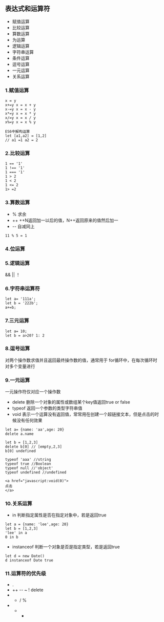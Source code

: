 ## 表达式和运算符
- 赋值运算
- 比较运算
- 算数运算
- 为运算
- 逻辑运算
- 字符串运算
- 条件运算
- 逗号运算
- 一元运算
- 关系运算

### 1.赋值运算
~~~
x = y
x+=y x = x + y
x-=y x = x - y
x*=y x = x * y
x/=y x = x / y
x%=y x = x % y

ES6中解构运算
let [a1,a2] = [1,2]
// a1 =1 a2 = 2
~~~

### 2.比较运算
~~~
1 == '1'
1 !== '1'
1 === '1'
1 > 2
1 < 2
1 <= 2
1> =2 
~~~
### 3.算数运算
- % 求余
- ++ ++N返回加一以后的值，N++返回原来的值然后加一
- -- 自减同上    

~~~
11 % 5 = 1
~~~
### 4.位运算
### 5.逻辑运算
&& || ！
### 6.字符串运算符
~~~
let a= '111a';
let b = '222b';
a+=b;
~~~
### 7.三元运算
~~~
let a= 10;
let b = a>20? 1: 2
~~~
### 8.逗号运算
对两个操作数求值并且返回最终操作数的值，通常用于 for循环中，在每次循环时对多个变量进行
### 9.一元运算
一元操作符仅对应一个操作数
- delete 删除一个对象的属性或数组某个key值返回true or false
- typeof 返回一个参数的类型字符串值
- void   表示一个运算没有返回值，常常用在创建一个超链接文本，但是点击的时候没有任何效果

~~~
let a= {name: 'aa',age: 20}
delete a.name

let b = [1,2,3]
delete b[0] // [empty,2,3]
b[0] undefined
 
typeof 'aaa' //string
typeof true //Boolean
typeof null //'object'
typeof undefined //undefined

<a href="javascript:void(0)">
点击
</a>
~~~

### 10.关系运算
- in 判断指定属性是否在指定对象中，若是返回true
~~~
let a = {name: 'lee',age: 20}
let b = [1,2,3]
'lee' in a
0 in b 
~~~

- instanceof 判断一个对象是否是指定类型，若是返回true
~~~
let d = new Date()
d instanceof Date true
~~~
### 11.运算符的优先级
- .[]()
- ++ -- ~ ! delete
- * / %
- + -



